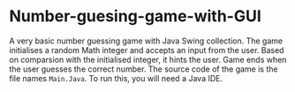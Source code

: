 # Number-guesing-game-with-GUI
A very basic number guessing game with Java Swing collection. 
The game initialises a random Math integer and accepts an input from the user. Based on comparsion with the initialised integer, it hints the user. Game ends when the user guesses the correct number.
The source code of the game is the file names `Main.Java`. 
To run this, you will need a Java IDE.
